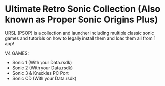 # Ultimate Retro Sonic Collection (Also known as Proper Sonic Origins Plus)

URSL (PSOP) is a collection and launcher including multiple classic sonic games and tutorials on how to legally install them and load them all from 1 app!

V4 GAMES:
- Sonic 1 (With your Data.rsdk)
- Sonic 2 (With your Data.rsdk) 
- Sonic 3 & Knuckles PC Port
- Sonic CD (With your Data.rsdk)